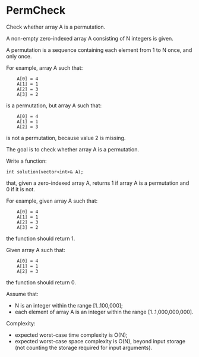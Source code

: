 # PermCheck

Check whether array A is a permutation.

A non-empty zero-indexed array A consisting of N integers is given.

A permutation is a sequence containing each element from 1 to N once, and only once.

For example, array A such that:
```
    A[0] = 4
    A[1] = 1
    A[2] = 3
    A[3] = 2
```
is a permutation, but array A such that:
```
    A[0] = 4
    A[1] = 1
    A[2] = 3
```
is not a permutation, because value 2 is missing.

The goal is to check whether array A is a permutation.

Write a function:
```
int solution(vector<int>& A);
```
that, given a zero-indexed array A, returns 1 if array A is a permutation and 0 if it is not.

For example, given array A such that:
```
    A[0] = 4
    A[1] = 1
    A[2] = 3
    A[3] = 2
```
the function should return 1.

Given array A such that:
```
    A[0] = 4
    A[1] = 1
    A[2] = 3
```
the function should return 0.

Assume that:

- N is an integer within the range [1..100,000];
- each element of array A is an integer within the range [1..1,000,000,000].

Complexity:

- expected worst-case time complexity is O(N);
- expected worst-case space complexity is O(N), 
  beyond input storage (not counting the storage required for input arguments).

